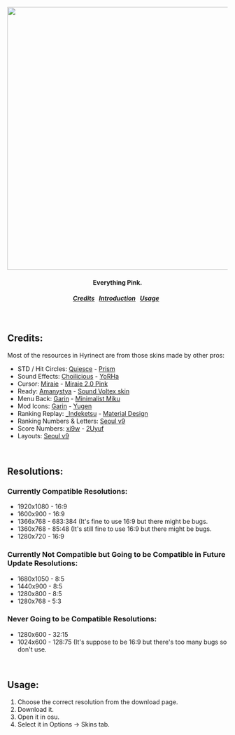 <br>
<br>

<h1 align="center">
  <a href="#!">
    <img src="https://i.imgur.com/0uquSh8.png" width=600>
  </a>
</h1>
<h4 align="center">
  Everything Pink.
</h4>
<h5 align="center">
  <a href="#credit">Credits</a>&nbsp;&nbsp;
  <a href="#introduction">Introduction</a>&nbsp;&nbsp;
  <a href="#usage">Usage</a>&nbsp;&nbsp;
</h5>

<br>

<a name="credit"></a>
Credits:
--------

Most of the resources in Hyrinect are from those skins made by other pros:

* STD / Hit Circles: [Quiesce](https://osu.ppy.sh/users/1863682) - [Prism](https://osu.ppy.sh/community/forums/topics/324926)
* Sound Effects: [Choilicious](https://osu.ppy.sh/users/2129634) - [YoRHa](https://osu.ppy.sh/community/forums/topics/540757)
* Cursor: [Miraie](https://osu.ppy.sh/users/6483437) - [Miraie 2.0 Pink](https://www.youtube.com/watch?v=Vplbr25Yd6U)
* Ready: [Amanystya](https://osu.ppy.sh/users/925377) - [Sound Voltex skin](https://osu.ppy.sh/community/forums/topics/203107)
* Menu Back: [Garin](https://osu.ppy.sh/users/2130664) - [Minimalist Miku](https://osu.ppy.sh/community/forums/topics/202277)
* Mod Icons: [Garin](https://osu.ppy.sh/users/2130664) - [Yugen](https://osu.ppy.sh/community/forums/topics/365036)
* Ranking Replay: [\_Indeketsu](https://osu.ppy.sh/users/6286572) - [Material Design](https://osu.ppy.sh/community/forums/topics/481229)
* Ranking Numbers & Letters: [Seoul v9](https://www.reddit.com/r/OsuSkins/comments/83i1r1/seoul_v9_169_only/)
* Score Numbers: [xi9w](https://osu.ppy.sh/users/5844251) - [2Uyuf](https://www.youtube.com/watch?v=lxuVCzYqAME)
* Layouts: [Seoul v9](https://www.reddit.com/r/OsuSkins/comments/83i1r1/seoul_v9_169_only/)

<br>

<a name="resolution"></a>
Resolutions:
--------

### Currently Compatible Resolutions:

* 1920x1080 - 16:9
* 1600x900  - 16:9
* 1366x768  - 683:384 (It's fine to use 16:9 but there might be bugs.
* 1360x768  - 85:48 (It's still fine to use 16:9 but there might be bugs.
* 1280x720  - 16:9<br>

### Currently Not Compatible but Going to be Compatible in Future Update Resolutions:

* 1680x1050 - 8:5
* 1440x900  - 8:5
* 1280x800  - 8:5<br>
* 1280x768  - 5:3<br>

### Never Going to be Compatible Resolutions:

* 1280x600  - 32:15
* 1024x600  - 128:75 (It's suppose to be 16:9 but there's too many bugs so don't use.

<br>

<a name="usage"></a>
Usage:
--------

1. Choose the correct resolution from the download page.
2. Download it.
3. Open it in osu.
4. Select it in Options -> Skins tab.
